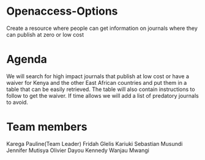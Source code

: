 # Openaccess-Options
Create a resource where people can get information on journals where they can publish at zero or low cost
# Agenda
We will search for high impact journals that publish at low cost or have a waiver for Kenya and the other East African countries and put them in a table that can be easily retrieved. The table will also contain instructions to follow to get the waiver. 
If time allows we will add a list of predatory journals to avoid. 
# Team members
Karega Pauline(Team Leader)
Fridah Glelis Kariuki
Sebastian Musundi
Jennifer Mutisya
Olivier Dayou
Kennedy Wanjau Mwangi
